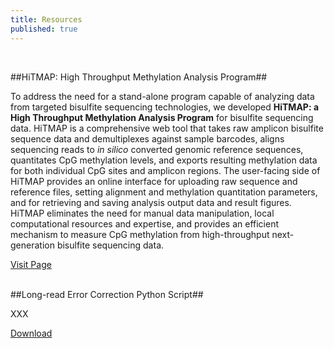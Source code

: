 ```yaml
---
title: Resources
published: true
---
```


<br>

##HiTMAP: High Throughput Methylation Analysis Program##

To address the need for a stand-alone program capable of analyzing data from targeted bisulfite sequencing technologies, we developed **HiTMAP: a High Throughput Methylation Analysis Program** for bisulfite sequencing data.  HiTMAP is a comprehensive web tool that takes raw amplicon bisulfite sequence data and demultiplexes against sample barcodes, aligns sequencing reads to _in silico_ converted genomic reference sequences, quantitates CpG methylation levels, and exports resulting methylation data for both individual CpG sites and amplicon regions.  The user-facing side of HiTMAP provides an online interface for uploading raw sequence and reference files, setting alignment and methylation quantitation parameters, and for retrieving and saving analysis output data and result figures.  HiTMAP eliminates the need for manual data manipulation, local computational resources and expertise, and provides an efficient mechanism to measure CpG methylation from high-throughput next-generation bisulfite sequencing data.

[Visit Page](/hitmap)

<br>
##Long-read Error Correction Python Script##

XXX

[Download](/scripts)